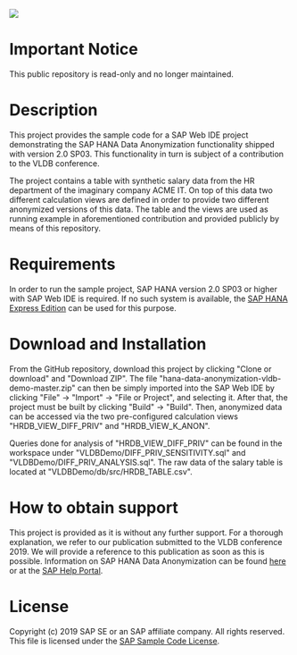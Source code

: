 ![](https://img.shields.io/badge/STATUS-NOT%20CURRENTLY%20MAINTAINED-red.svg?longCache=true&style=flat)

# Important Notice
This public repository is read-only and no longer maintained.

Description
===========

This project provides the sample code for a SAP Web IDE project
demonstrating the SAP HANA Data Anonymization functionality shipped with
version 2.0 SP03.  This functionality in turn is subject of a
contribution to the VLDB conference.

The project contains a table with synthetic salary data from the HR
department of the imaginary company ACME IT.  On top of this data two
different calculation views are defined in order to provide two
different anonymized versions of this data.  The table and the views are
used as running example in aforementioned contribution and provided
publicly by means of this repository.

Requirements
============

In order to run the sample project, SAP HANA version 2.0 SP03 or higher
with SAP Web IDE is required.  If no such system is available, the
[SAP HANA Express Edition](https://developers.sap.com/topics/sap-hana-express.html)
can be used for this purpose.

Download and Installation
=========================

From the GitHub repository, download this project by clicking "Clone or
download" and "Download ZIP".  The file
"hana-data-anonymization-vldb-demo-master.zip" can then be simply
imported into the SAP Web IDE by clicking "File" -> "Import" -> "File or
Project", and selecting it.  After that, the project must be built by
clicking "Build" -> "Build".  Then, anonymized data can be accessed via
the two pre-configured calculation views "HRDB_VIEW_DIFF_PRIV" and
"HRDB_VIEW_K_ANON".

Queries done for analysis of "HRDB_VIEW_DIFF_PRIV" can be found in the
workspace under "VLDBDemo/DIFF_PRIV_SENSITIVITY.sql" and
"VLDBDemo/DIFF_PRIV_ANALYSIS.sql".  The raw data of the salary table is
located at "VLDBDemo/db/src/HRDB_TABLE.csv".

How to obtain support
=====================

This project is provided as it is without any further support.  For a
thorough explanation, we refer to our publication submitted to the VLDB
conference 2019.  We will provide a reference to this publication as
soon as this is possible.  Information on SAP HANA Data Anonymization
can be found
[here](http://www.sap.com/data-anonymization)
or at the
[SAP Help Portal](https://help.sap.com/viewer/b3ee5778bc2e4a089d3299b82ec762a7/2.0.03/en-US/0d578c30d6d448898898967fb3ef2516.html).

License
=======

Copyright (c) 2019 SAP SE or an SAP affiliate company. All rights reserved.
This file is licensed under the [SAP Sample Code License](./LICENSE).
